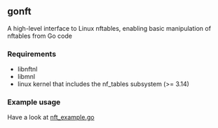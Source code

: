
## gonft

A high-level interface to Linux nftables, enabling basic manipulation of nftables from Go code


### Requirements

- libnftnl
- libmnl 
- linux kernel that includes the nf_tables subsystem (>= 3.14)

### Example usage

Have a look at [nft_example.go](https://github.com/porjo/gonft/blob/master/nft_example.go)

